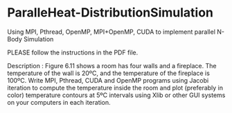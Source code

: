 # ParalleHeat-DistributionSimulation
Using MPI, Pthread, OpenMP, MPI+OpenMP, CUDA to implement parallel N-Body Simulation

PLEASE follow the instructions in the PDF file.

Description :
Figure 6.11 shows a room has four walls and a fireplace.  The temperature of the wall is 20ºC, and the temperature of the fireplace is 100ºC.  Write MPI, Pthread, CUDA and OpenMP programs using Jacobi iteration to compute the temperature inside the room and plot (preferably in color) temperature contours at 5ºC intervals using Xlib or other GUI systems on your computers in each iteration. 
